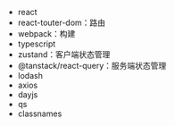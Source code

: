 - react
- react-touter-dom：路由
- webpack：构建
- typescript
- zustand：客户端状态管理
- @tanstack/react-query：服务端状态管理
- lodash
- axios
- dayjs
- qs
- classnames